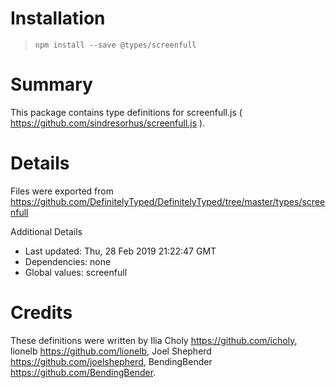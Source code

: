 # Installation
> `npm install --save @types/screenfull`

# Summary
This package contains type definitions for screenfull.js ( https://github.com/sindresorhus/screenfull.js ).

# Details
Files were exported from https://github.com/DefinitelyTyped/DefinitelyTyped/tree/master/types/screenfull

Additional Details
 * Last updated: Thu, 28 Feb 2019 21:22:47 GMT
 * Dependencies: none
 * Global values: screenfull

# Credits
These definitions were written by Ilia Choly <https://github.com/icholy>, lionelb <https://github.com/lionelb>, Joel Shepherd <https://github.com/joelshepherd>, BendingBender <https://github.com/BendingBender>.
